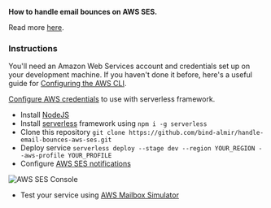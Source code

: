**How to handle email bounces on AWS SES.**

Read more [here](https://almirzulic.com/posts/how-to-handle-email-bounces-on-aws-ses/).


### Instructions 

You'll need an Amazon Web Services account and credentials set up on your development machine. If you haven't done it before, here's a useful guide for [Configuring the AWS CLI](https://docs.aws.amazon.com/cli/latest/userguide/cli-chap-configure.html).

[Configure AWS credentials](https://serverless.com/framework/docs/providers/aws/guide/credentials/) to use with serverless framework.

- Install [NodeJS](https://nodejs.org) 
- Install [serverless](https://serverless.com/) framework using `npm i -g serverless`
- Clone this repository `git clone https://github.com/bind-almir/handle-email-bounces-aws-ses.git`
- Deploy service `serverless deploy --stage dev --region YOUR_REGION --aws-profile YOUR_PROFILE`
- Configure [AWS SES notifications](https://docs.aws.amazon.com/ses/latest/DeveloperGuide/configure-sns-notifications.html#configure-feedback-notifications-console)

![AWS SES Console](https://www.almirzulic.com/wp-content/uploads/2019/07/aws-ses-sns-topic-config-redacted.jpg)

- Test your service using [AWS Mailbox Simulator](https://docs.aws.amazon.com/ses/latest/DeveloperGuide/mailbox-simulator.html)


